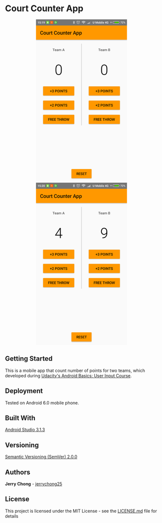 # Court Counter App

<p align="center">
  <img src="ScreenShotIdle.png" alt="Court Counter Screenshot Idle"
       width="300" height="533">
  <img src="ScreenShotResults.png" alt="Court Counter Screenshot Results"
       width="300" height="533">
</p>

## Getting Started

This is a mobile app that count number of points for two teams, which developed during [Udacity's Android Basics: User Input
 Course](https://www.udacity.com/course/android-basics-user-input--ud836).

## Deployment

Tested on Android 6.0 mobile phone.

## Built With

[Android Studio 3.1.3](https://developer.android.com/studio/) 

## Versioning

[Semantic Versioning (SemVer) 2.0.0](http://semver.org/)

## Authors

**Jerry Chong** - [jerrychong25](https://github.com/jerrychong25)

## License

This project is licensed under the MIT License - see the [LICENSE.md](LICENSE.md) file for details
